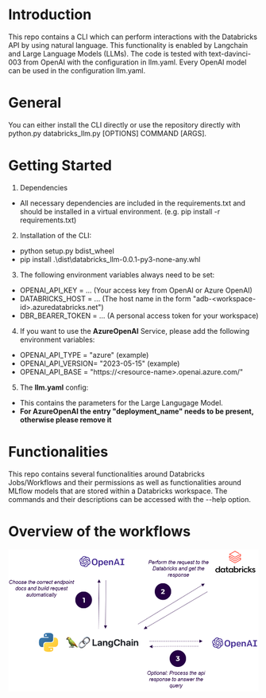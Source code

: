 # Introduction 
This repo contains a CLI which can perform interactions with the Databricks API by using natural language.
This functionality is enabled by Langchain and Large Language Models (LLMs).
The code is tested with text-davinci-003 from OpenAI with the configuration in llm.yaml. Every OpenAI model can be used in the configuration llm.yaml.

# General
You can either install the CLI directly or use the repository directly with python.py databricks_llm.py \[OPTIONS\] COMMAND \[ARGS\].

# Getting Started
1. Dependencies
* All necessary dependencies are included in the requirements.txt and should be installed in a virtual environment. (e.g. pip install -r requirements.txt)
2. Installation of the CLI:
* python setup.py bdist_wheel
* pip install .\dist\databricks_llm-0.0.1-py3-none-any.whl
3. The following environment variables always need to be set:
* OPENAI_API_KEY = ... (Your access key from OpenAI or Azure OpenAI)
* DATABRICKS_HOST = ... (The host name in the form "adb-\<workspace-id\>.azuredatabricks.net")
* DBR_BEARER_TOKEN = ... (A personal access token for your workspace)
4. If you want to use the **AzureOpenAI** Service, please add the following environment variables:
* OPENAI_API_TYPE = "azure" (example)
* OPENAI_API_VERSION= "2023-05-15" (example)
* OPENAI_API_BASE = "https://\<resource-name\>.openai.azure.com/"
5. The **llm.yaml** config:
* This contains the parameters for the Large Langugage Model.
* **For AzureOpenAI the entry "deployment_name" needs to be present, otherwise please remove it**

# Functionalities
This repo contains several functionalities around Databricks Jobs/Workflows and their permissions as well as functionalities around MLflow models that are stored within a Databricks workspace. The commands and their descriptions can be accessed with the --help option.

# Overview of the workflows
![api_chatter](assets/API_Chatter_Overview.png)